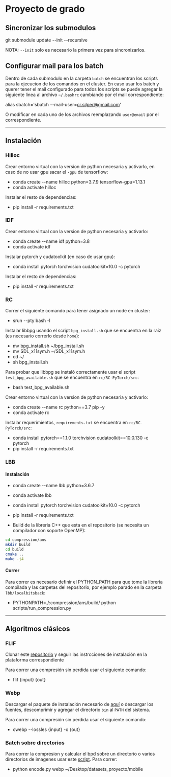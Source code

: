 # Proyecto de grado

## Sincronizar los submodulos

git submodule update --init --recursive

NOTA: `--init` solo es necesario la primera vez para sincronizarlos.

## Configurar mail para los batch

Dentro de cada submodulo en la carpeta `batch` se encuentran los scripts para la ejecucion de los comandos en el cluster. En caso usar los batch y querer tener el mail configurado para todos los scripts se puede agregar la siguiente linea al archivo `~/.bashrc` cambiando por el mail correspondiente:

alias sbatch='sbatch --mail-user=cr.silper@gmail.com'

O modificar en cada uno de los archivos reemplazando `user@email` por el correspondiente.

---
## Instalación

### Hilloc

Crear entorno virtual con la version de python necesaria y activarlo, en caso de no usar gpu sacar el `-gpu` de tensorflow:

* conda create --name hilloc python=3.7.9 tensorflow-gpu=1.13.1
* conda activate hilloc

Instalar el resto de dependencias:

* pip install -r requirements.txt

### IDF

Crear entorno virtual con la version de python necesaria y activarlo:

* conda create --name idf python=3.8
* conda activate idf

Instalar pytorch y cudatoolkit (en caso de usar gpu):

* conda install pytorch torchvision cudatoolkit=10.0 -c pytorch

Instalar el resto de dependencias:

* pip install -r requirements.txt

### RC

Correr el siguiente comando para tener asignado un node en cluster:
* srun --pty bash -l

Instalar libbpg usando el script `bpg_install.sh` que se encuentra en la raíz (es necesario correrlo desde `home`):
* mv bpg_install.sh ~/bpg_install.sh
* mv SDL_x11sym.h ~/SDL_x11sym.h
* cd ~/
* sh bpg_install.sh

Para probar que libbpg se instaló correctamente usar el script `test_bpg_available.sh` que se encuentra en `rc/RC-PyTorch/src`:
* bash test_bpg_available.sh

Crear entorno virtual con la version de python necesaria y activarlo:
* conda create --name rc python==3.7 pip -y
* conda activate rc

Instalar requerimientos, `requirements.txt` se encuentra en `rc/RC-PyTorch/src`:

* conda install pytorch==1.1.0 torchvision cudatoolkit==10.0.130 -c pytorch
* pip install -r requirements.txt


### LBB

#### Instalación

* conda create --name lbb python=3.6.7
* conda activate lbb

* conda install pytorch torchvision cudatoolkit=10.0 -c pytorch
* pip install -r requirements.txt

* Build de la libreria C++ que esta en el repositorio (se necesita un compilador con soporte OpenMP):

```sh
cd compression/ans
mkdir build
cd build
cmake ..
make -j4
```

#### Correr

Para correr es necesario definir el PYTHON_PATH para que tome la libreria compilada y las carpetas del repositorio, por ejemplo parado en la carpeta `lbb/localbitsback`:

* PYTHONPATH=./:compression/ans/build/ python scripts/run_compression.py

---

## Algoritmos clásicos

### FLIF

Clonar este [repositorio](https://github.com/FLIF-hub/FLIF) y seguir las instrcciones de instalación en la plataforma correspondiente

Para correr una compresión sin perdida usar el siguiente comando:
* flif {input} {out}

### Webp

Descargar el paquete de instalación necesario de [aquí](https://storage.googleapis.com/downloads.webmproject.org/releases/webp/index.html) o descargar los fuentes, descomprimir y agregar el directorio `bin` al `PATH` del sistema.

Para correr una compresión sin perdida usar el siguiente comando:
* cwebp --lossles {input} -o {out}

### Batch sobre directorios

Para correr la compresion y calcular el bpd sobre un directorio o varios directorios de imagenes usar este [script](classics/encode.py). Para correr:

* python encode.py webp ~/Desktop/datasets_proyecto/mobile
